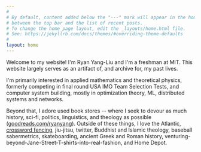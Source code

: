 ```yaml
---
#
# By default, content added below the "---" mark will appear in the home page
# between the top bar and the list of recent posts.
# To change the home page layout, edit the _layouts/home.html file.
# See: https://jekyllrb.com/docs/themes/#overriding-theme-defaults
#
layout: home
---
```

Welcome to my website! I'm Ryan Yang-Liu and I'm a freshman at MIT. This website largely serves as an artifact of, and archive for, my past lives.

I'm primarily interested in applied mathematics and theoretical physics, formerly competing in final round USA IMO Team Selection Tests, and computer system building, mostly in optimization theory, ML, distributed systems and networks.
<!-- 
My primary intellectual backgrounds have been in mathematics, where I competed in final round US IMO Team Selection Tests, and CS (AI and distributed systems) where I've been published in IEEE and ACM. -->

Beyond that, I adore used book stores -- where I seek to devour as much history, sci-fi, politics, linguistics, and theology as possible ([goodreads.com/ryanyang](https://goodreads.com/ryanyang)). Outside of these things, I love the Atlantic, [crossword fencing](https://downforaacross.com/fencing), jiu-jitsu, twitter, Buddhist and Islamic theology, baseball sabermetrics, skateboarding, ancient Greek and Roman history, venturing-beyond-Jane-Street-T-shirts-into-real-fashion, and Home Depot.

<!-- skateboarding, jiujitsu, breakdancing, pistol club, buddhism, greek history, sci-fi, leftist politics -->
<!-- ![Ryan Yang-Liu](/assets/images/ryan-yang-liu.jpg){: .align-right width="150px" height="150px"} -->